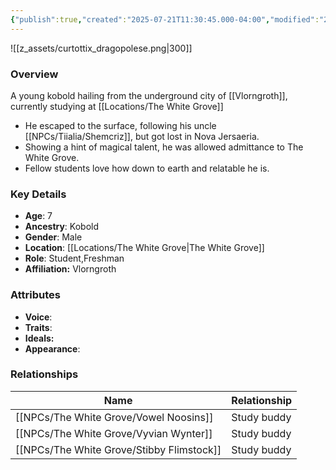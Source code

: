 ```yaml
---
{"publish":true,"created":"2025-07-21T11:30:45.000-04:00","modified":"2025-07-25T11:38:32.000-04:00","cssclasses":""}
---
```



![[z_assets/curtottix_dragopolese.png|300]]

### Overview
A young kobold hailing from the underground city of [[Vlorngroth]], currently studying at [[Locations/The White Grove]]

- He escaped to the surface, following his uncle [[NPCs/Tiialia/Shemcriz]], but got lost in Nova Jersaeria.
- Showing a hint of magical talent, he was allowed admittance to The White Grove.
- Fellow students love how down to earth and relatable he is.

### Key Details
- **Age**: 7
- **Ancestry**: Kobold
- **Gender**: Male
- **Location**: [[Locations/The White Grove\|The White Grove]]
- **Role**: Student,Freshman
- **Affiliation:** Vlorngroth

### Attributes
- **Voice**: 
- **Traits**: 
- **Ideals:** 
- **Appearance**:

### Relationships

| Name                 | Relationship |
| -------------------- | ------------ |
| [[NPCs/The White Grove/Vowel Noosins]]    | Study buddy  |
| [[NPCs/The White Grove/Vyvian Wynter]]    | Study buddy  |
| [[NPCs/The White Grove/Stibby Flimstock]] | Study buddy  |

